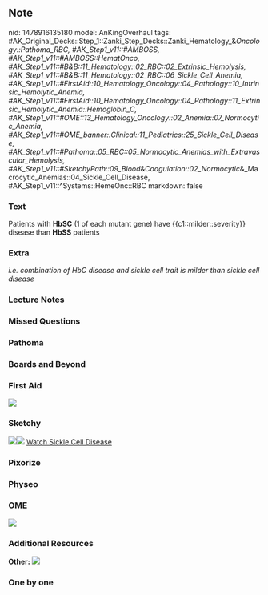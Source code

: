 ## Note
nid: 1478916135180
model: AnKingOverhaul
tags: #AK_Original_Decks::Step_1::Zanki_Step_Decks::Zanki_Hematology_&_Oncology::Pathoma_RBC, #AK_Step1_v11::#AMBOSS, #AK_Step1_v11::#AMBOSS::HematOnco, #AK_Step1_v11::#B&B::11_Hematology::02_RBC::02_Extrinsic_Hemolysis, #AK_Step1_v11::#B&B::11_Hematology::02_RBC::06_Sickle_Cell_Anemia, #AK_Step1_v11::#FirstAid::10_Hematology_Oncology::04_Pathology::10_Intrinsic_Hemolytic_Anemia, #AK_Step1_v11::#FirstAid::10_Hematology_Oncology::04_Pathology::11_Extrinsic_Hemolytic_Anemia::Hemoglobin_C, #AK_Step1_v11::#OME::13_Hematology_Oncology::02_Anemia::07_Normocytic_Anemia, #AK_Step1_v11::#OME_banner::Clinical::11_Pediatrics::25_Sickle_Cell_Disease, #AK_Step1_v11::#Pathoma::05_RBC::05_Normocytic_Anemias_with_Extravascular_Hemolysis, #AK_Step1_v11::#SketchyPath::09_Blood_&_Coagulation::02_Normocytic_&_Macrocytic_Anemias::04_Sickle_Cell_Disease, #AK_Step1_v11::^Systems::HemeOnc::RBC
markdown: false

### Text
<div>
  Patients with <b>HbSC</b> (1 of each mutant gene) have
  {{c1::milder::severity}} disease than <b>HbSS</b> patients
</div>

### Extra
<i>i.e. combination of HbC disease and sickle cell trait is milder
than sickle cell disease</i>

### Lecture Notes


### Missed Questions


### Pathoma


### Boards and Beyond


### First Aid
<img src="tmpxTg2wq.png">

### Sketchy
<img src=
"hemoglobin%20C%20AR%20milder%20sickle%20cell%20disease_1566160514431.jpg"><img src="Zoverall%20picture%20(70)_1566160514431.JPG">
<a href=
"https://dashboard.sketchy.com/study/medical/courses/medical-pathophysiology/units/medical-pathophysiology-blood-coagulation/videos/medical-pathophysiology-blood-and-coagulation-normocytic-and-macrocytic-anemias-sickle-cell-disease?utm_source=anki&utm_medium=partnership&utm_campaign=february_update&utm_content=medical">
Watch Sickle Cell Disease</a>

### Pixorize


### Physeo


### OME
<div class="ome-widget">
  <a href=
  "https://onlinemeded.org/spa/pediatrics/sickle-cell-disease/acquire?ref=anki">
  <img src="_OME_AnkiFlashcards_Lesson_6.png"></a>
</div>

### Additional Resources
<b>Other:</b> <img src="tmpCZ4FXy.png">

### One by one

